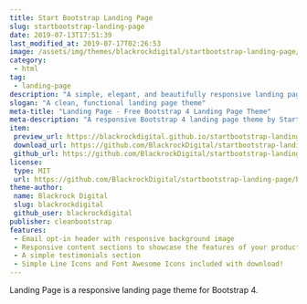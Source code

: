 ```yaml
---
title: Start Bootstrap Landing Page
slug: startbootstrap-landing-page
date: 2019-07-13T17:51:39
last_modified_at: 2019-07-17T02:26:53
image: /assets/img/themes/blackrockdigital/startbootstrap-landing-page/startbootstrap-landing-page-preview.jpg
category:
 - html
tag:
 - landing-page
description: "A simple, elegant, and beautifully responsive landing page theme for Bootstrap 4 websites"
slogan: "A clean, functional landing page theme"
meta-title: "Landing Page - Free Bootstrap 4 Landing Page Theme"
meta-description: "A responsive Bootstrap 4 landing page theme by Start Bootstrap. All Start Bootstrap templates are free to download and open source."
item:
 preview_url: https://blackrockdigital.github.io/startbootstrap-landing-page/
 download_url: https://github.com/BlackrockDigital/startbootstrap-landing-page/archive/gh-pages.zip
 github_url: https://github.com/BlackrockDigital/startbootstrap-landing-page
license:
 type: MIT
 url: https://github.com/BlackrockDigital/startbootstrap-landing-page/blob/master/LICENSE
theme-author:
 name: Blackrock Digital
 slug: blackrockdigital
 github_user: blackrockdigital
publisher: cleanbootstrap
features:
 - Email opt-in header with responsive background image
 - Responsive content sections to showcase the features of your product or service
 - A simple testimonials section
 - Simple Line Icons and Font Awesome Icons included with download!
---
```

Landing Page is a responsive landing page theme for Bootstrap 4.
